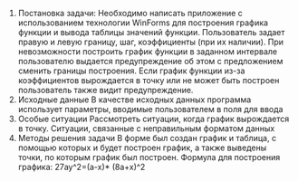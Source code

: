 1. Постановка задачи:
	Необходимо написать приложение с использованием технологии WinForms для построения графика функции и вывода таблицы значений функции. Пользователь задает правую и левую границу, шаг, коэффициенты (при их наличии). При невозможности построить график функции в заданном интервале пользователю выдается предупреждение об этом с предложением сменить границы построения. Если график функции из-за коэффициентов вырождается в точку или не может быть построен пользователь также видит предупреждение.
2. Исходные данные
	В качестве исходных данных программа использует параметры, вводимые пользователем в поля для ввода
3. Особые ситуации
	Рассмотреть ситуации, когда график вырождается в точку. Ситуации, связанные с неправильным форматом данных
4. Методы решения задачи
	В форме был создан график и таблица, с помощью которых и будет построен график, а также выведены точки, по которым график был построен.
	Формула для построения графика:  27ay^2=(a-x)* (8a+x)^2

